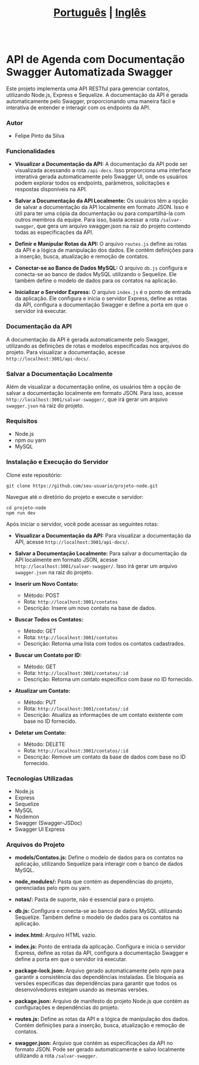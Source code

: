 # <div align="center"><a href="/README.md">Português</a> | <a href="/README_EN.md">Inglês</a></div>
<br><br>
# API de Agenda com Documentação Swagger Automatizada Swagger
Este projeto implementa uma API RESTful para gerenciar contatos, utilizando Node.js, Express e Sequelize. A documentação da API é gerada automaticamente pelo Swagger, proporcionando uma maneira fácil e interativa de entender e interagir com os endpoints da API.

### Autor
* Felipe Pinto da Silva

### Funcionalidades
* **Visualizar a Documentação da API:** A documentação da API pode ser visualizada acessando a rota `/api-docs`. Isso proporciona uma interface interativa gerada automaticamente pelo Swagger UI, onde os usuários podem explorar todos os endpoints, parâmetros, solicitações e respostas disponíveis na API.
  
* **Salvar a Documentação da API Localmente:** Os usuários têm a opção de salvar a documentação da API localmente em formato JSON. Isso é útil para ter uma cópia da documentação ou para compartilhá-la com outros membros da equipe. Para isso, basta acessar a rota `/salvar-swagger`, que gera um arquivo swagger.json na raiz do projeto contendo todas as especificações da API.
  
* **Definir e Manipular Rotas da API:** O arquivo `routes.js` define as rotas da API e a lógica de manipulação dos dados. Ele contém definições para a inserção, busca, atualização e remoção de contatos.
  
* **Conectar-se ao Banco de Dados MySQL:** O arquivo `db.js` configura e conecta-se ao banco de dados MySQL utilizando o Sequelize. Ele também define o modelo de dados para os contatos na aplicação.
  
* **Inicializar o Servidor Express:** O arquivo `index.js` é o ponto de entrada da aplicação. Ele configura e inicia o servidor Express, define as rotas da API, configura a documentação Swagger e define a porta em que o servidor irá executar.

### Documentação da API
A documentação da API é gerada automaticamente pelo Swagger, utilizando as definições de rotas e modelos especificadas nos arquivos do projeto. Para visualizar a documentação, acesse `http://localhost:3001/api-docs/`.

### Salvar a Documentação Localmente
Além de visualizar a documentação online, os usuários têm a opção de salvar a documentação localmente em formato JSON. Para isso, acesse `http://localhost:3001/salvar-swagger/`, que irá gerar um arquivo `swagger.json` na raiz do projeto.

### Requisitos
* Node.js
* npm ou yarn
* MySQL

### Instalação e Execução do Servidor
Clone este repositório:
```
git clone https://github.com/seu-usuario/projeto-node.git
```
Navegue até o diretório do projeto e execute o servidor:
```
cd projeto-node
npm run dev
```

Após iniciar o servidor, você pode acessar as seguintes rotas:

* **Visualizar a Documentação da API:** Para visualizar a documentação da API, acesse `http://localhost:3001/api-docs/`.

* **Salvar a Documentação Localmente:** Para salvar a documentação da API localmente em formato JSON, acesse `http://localhost:3001/salvar-swagger/`. Isso irá gerar um arquivo `swagger.json` na raiz do projeto.

* **Inserir um Novo Contato:**
  - Método: POST
  - Rota: `http://localhost:3001/contatos`
  - Descrição: Insere um novo contato na base de dados.
  
* **Buscar Todos os Contatos:**
  - Método: GET
  - Rota: `http://localhost:3001/contatos`
  - Descrição: Retorna uma lista com todos os contatos cadastrados.
  
* **Buscar um Contato por ID:**
  - Método: GET
  - Rota: `http://localhost:3001/contatos/:id`
  - Descrição: Retorna um contato específico com base no ID fornecido.
  
* **Atualizar um Contato:**
  - Método: PUT
  - Rota: `http://localhost:3001/contatos/:id`
  - Descrição: Atualiza as informações de um contato existente com base no ID fornecido.
  
* **Deletar um Contato:**
  - Método: DELETE
  - Rota: `http://localhost:3001/contatos/:id`
  - Descrição: Remove um contato da base de dados com base no ID fornecido.

### Tecnologias Utilizadas
* Node.js
* Express
* Sequelize
* MySQL
* Nodemon
* Swagger (Swagger-JSDoc)
* Swagger UI Express

### Arquivos do Projeto
* **models/Contatos.js:** Define o modelo de dados para os contatos na aplicação, utilizando Sequelize para interagir com o banco de dados MySQL.
  
* **node_modules/:** Pasta que contém as dependências do projeto, gerenciadas pelo npm ou yarn.
  
* **notas/:** Pasta de suporte, não é essencial para o projeto.
  
* **db.js:** Configura e conecta-se ao banco de dados MySQL utilizando Sequelize. Também define o modelo de dados para os contatos na aplicação.
  
* **index.html:** Arquivo HTML vazio.
  
* **index.js:** Ponto de entrada da aplicação. Configura e inicia o servidor Express, define as rotas da API, configura a documentação Swagger e define a porta em que o servidor irá executar.
  
* **package-lock.json:** Arquivo gerado automaticamente pelo npm para garantir a consistência das dependências instaladas. Ele bloqueia as versões específicas das dependências para garantir que todos os desenvolvedores estejam usando as mesmas versões.
    
* **package.json:** Arquivo de manifesto do projeto Node.js que contém as configurações e dependências do projeto.
  
* **routes.js:** Define as rotas da API e a lógica de manipulação dos dados. Contém definições para a inserção, busca, atualização e remoção de contatos.
  
* **swagger.json:** Arquivo que contém as especificações da API no formato JSON. Pode ser gerado automaticamente e salvo localmente utilizando a rota ```/salvar-swagger```.
